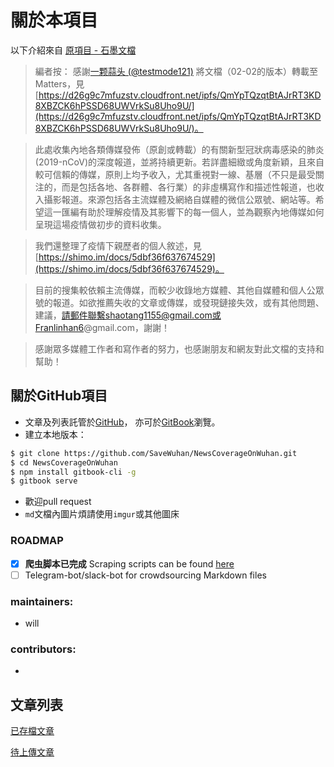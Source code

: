 # 關於本項目

以下介紹來自 [原項目 - 石墨文檔](https://shimo.im/docs/2d05dce1eaa743c7/read)
> 編者按：
> 感謝[一颗蒜头 \(@testmode121\)](https://matters.news/@testmode121?utm_source=ipfs) 將文檔（02-02的版本）轉載至Matters，見 [https://d26g9c7mfuzstv.cloudfront.net/ipfs/QmYpTQzqtBtAJrRT3KD8XBZCK6hPSSD68UWVrkSu8Uho9U/](https://d26g9c7mfuzstv.cloudfront.net/ipfs/QmYpTQzqtBtAJrRT3KD8XBZCK6hPSSD68UWVrkSu8Uho9U/)。
	
> 此處收集內地各類傳媒發佈（原創或轉載）的有關新型冠狀病毒感染的肺炎\(2019-nCoV\)的深度報道，並將持續更新。若詳盡細緻或角度新穎，且來自較可信賴的傳媒，原則上均予收入，尤其重視對一線、基層（不只是最受關注的，而是包括各地、各群體、各行業）的非虛構寫作和描述性報道，也收入攝影報道。來源包括各主流媒體及網絡自媒體的微信公眾號、網站等。希望這一匯編有助於理解疫情及其影響下的每一個人，並為觀察內地傳媒如何呈現這場疫情做初步的資料收集。
	
> 我們還整理了疫情下親歷者的個人敘述，見 [https://shimo.im/docs/5dbf36f637674529](https://shimo.im/docs/5dbf36f637674529)。
	
> 目前的搜集較依賴主流傳媒，而較少收錄地方媒體、其他自媒體和個人公眾號的報道。如欲推薦失收的文章或傳媒，或發現鏈接失效，或有其他問題、建議，請郵件聯繫shaotang1155@gmail.com或Franlinhan6@gmail.com，謝謝！
	
> 感謝眾多媒體工作者和寫作者的努力，也感謝朋友和網友對此文檔的支持和幫助！

## 關於GitHub項目
- 文章及列表託管於[GitHub](https://github.com/SaveWuhan/NewsCoverageOnWuhan)， 亦可於[GitBook](https://freewuhan2020.gitbook.io/wuhan2020/)瀏覽。
- 建立本地版本：

```bash
$ git clone https://github.com/SaveWuhan/NewsCoverageOnWuhan.git
$ cd NewsCoverageOnWuhan
$ npm install gitbook-cli -g
$ gitbook serve
```
- 歡迎pull request  
- `md`文檔內圖片煩請使用`imgur`或其他圖床

### ROADMAP
- [X] **爬虫脚本已完成** Scraping scripts can be found [here](https://github.com/SaveWuhan/scraper)
- [ ] Telegram-bot/slack-bot for crowdsourcing Markdown files

### maintainers: 
- will

### contributors:
-  


## 文章列表
[已存檔文章](./archived.md)

[待上傳文章](./todo.md)
